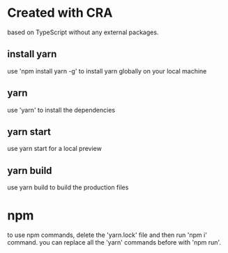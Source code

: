 # Created with CRA

based on TypeScript without any external packages.

## install yarn

use 'npm install yarn -g' to install yarn globally on your local machine

## yarn

use 'yarn' to install the dependencies

## yarn start

use yarn start for a local preview

## yarn build

use yarn build to build the production files

# npm

to use npm commands, delete the 'yarn.lock' file and then run 'npm i' command.
you can replace all the 'yarn' commands before with 'npm run'.
